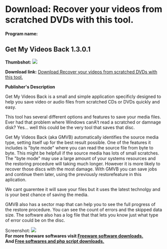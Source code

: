 # Download: Recover your videos from scratched DVDs with this tool.

**Program name:**

## Get My Videos Back 1.3.0.1

  
**Thumbshot:** ![](http://www.freewarefiles.com/screenshot/getmyvidback_md.jpg)   
  
**Download link:** [Download Recover your videos from scratched DVDs with this tool.](http://freesoftwares.boysofts.com/Get-My-Videos-Back_program_65518.html)  
  


**Publisher's Description**  
  


Get My Videos Back is a small and simple application specificly designed to help you save video or audio files from scratched CDs or DVDs quickly and easy. 

This tool has several different options and features to save your media files. Ever had that problem where Windows canA't read a scratched or damnage disk? Yes... well this could be the very tool that saves that disc.

Get My Videos Back (aka GMVB) automatically identifies the source media type, setting itself up for the best result possible. One of the features it includes is "byte mode" where you can read the source file from byte to byte. This might be helpfull if the source media has lots of small scratches. The "byte mode" may use a large amount of your systems resources and the restoring procedure will taking much longer. However it is more likely to recover those discs with the most damage. With GMVB you can save jobs and continue them later, using the previously restorefeature in this aplication. 

We cant guarentee it will save your files but it uses the latest technolgy and is your best chance of saving the media.

GMVB also has a sector map that can help you to see the full progress of the restore procedure. You can see the count of errors and the skipped data size. The software also has a log file that that lets you know just what type of error could be on the disc.

  
  
Screenshot: ![](http://www.freewarefiles.com/screenshot/getmyvidback.jpg)   
**For more freeware softwares visit [Freeware software downloads.](http://freesoftwares.boysofts.com/)**   
**And [Free softwares and php script downloads.](http://www.boysofts.com/)**
